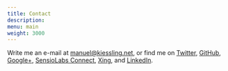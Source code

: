 ```yaml
---
title: Contact
description: 
menu: main
weight: 3000
---
```


Write me an e-mail at <a href="mailto:manuel@kiessling.net">manuel@kiessling.net</a>, or find me on <a href="http://twitter.com/manuelkiessling">Twitter</a>, <a href="http://github.com/ManuelKiessling">GitHub</a>, <a href="https://plus.google.com/100272082905360445612">Google+</a>, <a href="https://connect.sensiolabs.com/profile/manuelkiessling">SensioLabs Connect</a>, <a href="http://www.xing.com/profile/Manuel_Kiessling">Xing</a>, and <a href="http://www.linkedin.com/in/manuelkiessling">LinkedIn</a>.
